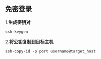 ## 免密登录

1.**生成密钥对**

```
ssh-keygen
```

2.**将公钥复制到目标主机**

```
ssh-copy-id -p port username@target_host
```

